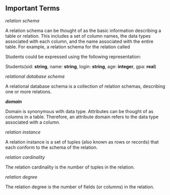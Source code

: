 ## Important Terms

*relation schema*

A relation schema can be thought of as the basic information describing
a table or relation. This includes a set of column names, the data types associated
with each column, and the name associated with the entire table. For example, a
relation schema for the relation called 

Students could be expressed using the following
representation:

Students(sid: **string**, name: **string**, login: **string**,
age: **integer**, gpa: **real**)

*relational database schema*

A relational database schema is a collection of relation schemas, describing one or more
relations.

***domain***

Domain is synonymous with data type. Attributes can be thought of as columns in a
table. Therefore, an attribute domain refers to the data type associated with a column.

*relation instance*

A relation instance is a set of tuples (also known as rows or records) that each conform
to the schema of the relation.

*relation cardinality*

The relation cardinality is the number of tuples in the relation.

*relation degree*

The relation degree is the number of fields (or columns) in the relation.
